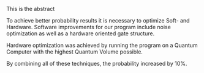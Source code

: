 This is the abstract


[//]: <> (Niklas Optimization)
To achieve better probability results it is necessary to optimize Soft- and Hardware.
Software improvements for our program include noise optimization as well as a hardware oriented
gate structure.

Hardware optimization was achieved by running the program on a Quantum Computer with the highest
Quantum Volume possible.

By combining all of these techniques, the probability increased by 10%.
